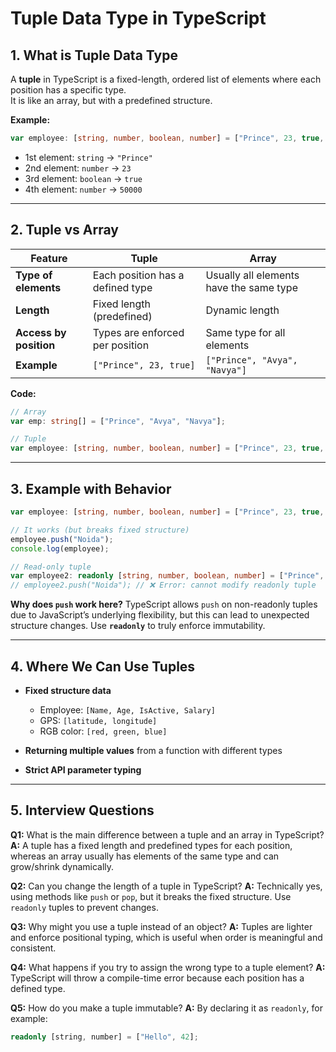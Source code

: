 # Tuple Data Type in TypeScript

## 1. What is Tuple Data Type
A **tuple** in TypeScript is a fixed-length, ordered list of elements where each position has a specific type.  
It is like an array, but with a predefined structure.

**Example:**
```ts
var employee: [string, number, boolean, number] = ["Prince", 23, true, 50000];
````

* 1st element: `string` → `"Prince"`
* 2nd element: `number` → `23`
* 3rd element: `boolean` → `true`
* 4th element: `number` → `50000`

---

## 2. Tuple vs Array

| Feature                | Tuple                            | Array                                   |
| ---------------------- | -------------------------------- | --------------------------------------- |
| **Type of elements**   | Each position has a defined type | Usually all elements have the same type |
| **Length**             | Fixed length (predefined)        | Dynamic length                          |
| **Access by position** | Types are enforced per position  | Same type for all elements              |
| **Example**            | `["Prince", 23, true]`           | `["Prince", "Avya", "Navya"]`           |

**Code:**

```ts
// Array
var emp: string[] = ["Prince", "Avya", "Navya"];

// Tuple
var employee: [string, number, boolean, number] = ["Prince", 23, true, 50000];
```

---

## 3. Example with Behavior

```ts
var employee: [string, number, boolean, number] = ["Prince", 23, true, 50000];

// It works (but breaks fixed structure)
employee.push("Noida"); 
console.log(employee);

// Read-only tuple
var employee2: readonly [string, number, boolean, number] = ["Prince", 23, true, 50000];
// employee2.push("Noida"); // ❌ Error: cannot modify readonly tuple
```

**Why does `push` work here?**
TypeScript allows `push` on non-readonly tuples due to JavaScript’s underlying flexibility, but this can lead to unexpected structure changes.
Use **`readonly`** to truly enforce immutability.

---

## 4. Where We Can Use Tuples

* **Fixed structure data**

  * Employee: `[Name, Age, IsActive, Salary]`
  * GPS: `[latitude, longitude]`
  * RGB color: `[red, green, blue]`
* **Returning multiple values** from a function with different types
* **Strict API parameter typing**

---

## 5. Interview Questions

**Q1:** What is the main difference between a tuple and an array in TypeScript?
**A:** A tuple has a fixed length and predefined types for each position, whereas an array usually has elements of the same type and can grow/shrink dynamically.

**Q2:** Can you change the length of a tuple in TypeScript?
**A:** Technically yes, using methods like `push` or `pop`, but it breaks the fixed structure. Use `readonly` tuples to prevent changes.

**Q3:** Why might you use a tuple instead of an object?
**A:** Tuples are lighter and enforce positional typing, which is useful when order is meaningful and consistent.

**Q4:** What happens if you try to assign the wrong type to a tuple element?
**A:** TypeScript will throw a compile-time error because each position has a defined type.

**Q5:** How do you make a tuple immutable?
**A:** By declaring it as `readonly`, for example:

```ts
readonly [string, number] = ["Hello", 42];

